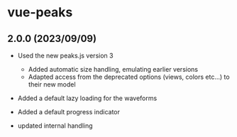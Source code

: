 # vue-peaks

## 2.0.0 (2023/09/09)

- Used the new peaks.js version 3

  - Added automatic size handling, emulating earlier versions
  - Adapted access from the deprecated options (views, colors etc...) to their new model

- Added a default lazy loading for the waveforms

- Added a default progress indicator

- updated internal handling
